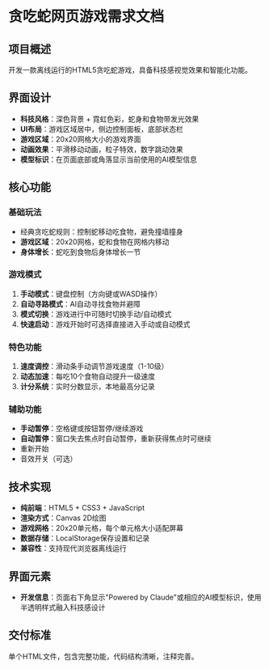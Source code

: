 # 贪吃蛇网页游戏需求文档

## 项目概述
开发一款离线运行的HTML5贪吃蛇游戏，具备科技感视觉效果和智能化功能。

## 界面设计
- **科技风格**：深色背景 + 霓虹色彩，蛇身和食物带发光效果
- **UI布局**：游戏区域居中，侧边控制面板，底部状态栏
- **游戏区域**：20x20网格大小的游戏界面
- **动画效果**：平滑移动动画，粒子特效，数字跳动效果
- **模型标识**：在页面底部或角落显示当前使用的AI模型信息

## 核心功能

### 基础玩法
- 经典贪吃蛇规则：控制蛇移动吃食物，避免撞墙撞身
- **游戏区域**：20x20网格，蛇和食物在网格内移动
- **身体增长**：蛇吃到食物后身体增长一节

### 游戏模式
1. **手动模式**：键盘控制（方向键或WASD操作）
2. **自动寻路模式**：AI自动寻找食物并避障
3. **模式切换**：游戏进行中可随时切换手动/自动模式
4. **快速启动**：游戏开始时可选择直接进入手动或自动模式

### 特色功能
1. **速度调控**：滑动条手动调节游戏速度（1-10级）
2. **动态加速**：每吃10个食物自动提升一级速度
3. **计分系统**：实时分数显示，本地最高分记录

### 辅助功能
- **手动暂停**：空格键或按钮暂停/继续游戏
- **自动暂停**：窗口失去焦点时自动暂停，重新获得焦点时可继续
- 重新开始
- 音效开关（可选）

## 技术实现
- **纯前端**：HTML5 + CSS3 + JavaScript
- **渲染方式**：Canvas 2D绘图
- **游戏网格**：20x20单元格，每个单元格大小适配屏幕
- **数据存储**：LocalStorage保存设置和记录
- **兼容性**：支持现代浏览器离线运行

## 界面元素
- **开发信息**：页面右下角显示"Powered by Claude"或相应的AI模型标识，使用半透明样式融入科技感设计

## 交付标准
单个HTML文件，包含完整功能，代码结构清晰，注释完善。
